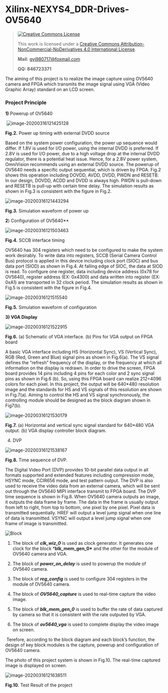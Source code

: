 # Xilinx-NEXYS4_DDR-Drives-OV5640
> <a rel="license" href="http://creativecommons.org/licenses/by-nc-nd/4.0/"><img alt="Creative Commons License" style="border-width:0" src="https://i.creativecommons.org/l/by-nc-nd/4.0/88x31.png" /></a>
>
> This work is licensed under a <a rel="license" href="http://creativecommons.org/licenses/by-nc-nd/4.0/">Creative Commons Attribution-NonCommercial-NoDerivatives 4.0 International License</a>.
>
> **Mail:** gyj980717@foxmail.com 
>
> **QQ: 846723371**



 The aiming of this project is to realize the image capture using OV5640 camera and FPGA which transmits the image signal using VGA (Video Graphic Array) standard on an LCD screen.

### Project Principle 

 

**1)**  Powerup of OV5640

​                               ![image-20200316121425128](README.assets/image-20200316121425128.png)

**Fig.2.** Power up timing with external DVDD source



 

Based on the system power configuration, the power up sequence  would differ. If 1.8V is used for I/O power, using the internal DVDD is preferred. If 2.8V is used for I/O power, due to a high voltage drop at the internal DVDD regulator, there is a potential heat issue. Hence, for a 2.8V power system, OmniVision recommends using an external DVDD source. The powerup of OV5640 needs a specific output sequential, which is driven by FPGA. Fig.2 shows this operation including DOVDD, AVDD, DVDD, PWDN and RESETB. In our design, DOVDD, ACDD and DVDD is always high. PWDN is pull-down and RESETB is pull-up with certain time delay. The simulation results as shown in Fig.3 is consistent with the figure in Fig.2.

 

![image-20200316121443294](README.assets/image-20200316121443294.png)

**Fig.3.** Simulation waveform of power up 

**2**) Configuration of OV5640**

 

 ![image-20200316121503463](README.assets/image-20200316121503463.png)

**Fig.4.** SCCB interface timing 

 

OV5640 has 304 registers which need to be configured to make the system work desirably. To write data into registers, SCCB (Serial Camera Control Bus) protocol is applied in this device including clock port (SIOC) and bus data port (SIOD) as shown in Fig.4. At falling edge of SIOC, the data at SIOD is read. To configure one register, data including device address (0x78 for OV5640), register address (EX: 0x4300) and data written into register (EX: 0xA1) are transported in 32 clock period. The simulation results as shown in Fig.5 is consistent with the figure in Fig.4.

 

 ![image-20200316121515540](README.assets/image-20200316121515540.png)

**Fig.5.** Simulation waveform of configuration

 


 **3) VGA Display**

![image-20200316121522915](README.assets/image-20200316121522915.png)

**Fig.6.** (a) Schematic of VGA interface. (b) Pins for VGA output on FPGA board


 A basic VGA interface including HS (Horizontal Sync), VS (Vertical Sync), RGB (Red, Green and Blue) signal pins as shown in Fig.6(a). The VS signal defines the “refresh” frequency of the display, or the frequency at which all information on the display is redrawn. In order to drive the screen, FPGA board provides 14 pins including 4 pins for each color and 2 sync signal pins as shown in Fig.6 (b). So, using this FPGA board can realize 212=4096 colors for each pixel. In this project, the output will be 640*480 resolution image and the standards for HS and VS signals of this resolution are shown in Fig.7(a). Aiming to control the HS and VS signal synchronously, the controlling module should be designed as the block diagram shown in Fig7(b).

 ![image-20200316121530179](README.assets/image-20200316121530179.png)

**Fig.7.** (a) Horizontal and vertical sync signal standard for 640*480 VGA output.  (b) VGA display controller block diagram.

 

 

4) DVP

 ![image-20200316121538167](README.assets/image-20200316121538167.png)



**Fig.8.** Time sequence of DVP.

 

The Digital Video Port (DVP) provides 10-bit parallel data output in all formats supported and extended features including compression mode, HSYNC mode, CCIR656 mode, and test pattern output. The DVP is also used to receive the video data from an external camera, which will be sent out through the OV5640 MIPI interface transmit to FPGA board. The DVP time sequence is shown in Fig.8. When OV5640 camera outputs an image, it outputs the data frame by frame. The data in the frame is usually output from left to right, from top to bottom, one pixel by one pixel. Pixel data is transmitted sequentially. HREF will output a level jump signal when one line of data is transmitted. VSYNC will output a level jump signal when one frame of image is transmitted.



![Block](README.assets/Block.png)

1) The block of ***clk_wiz_0***  is used as clock generator. It generates one clock for the block ***blk_mem_gen_0\*** and the other for the module of OV5640 camera and VGA. 

2)  The block of ***power_on_delay***  is used to powerup the module of OV5640 camera.

3)  The block of ***reg_config***  is used to configure 304 registers in the module of OV5640 camera.

4)  The block of ***OV5640_capture***  is used to real-time capture the video image.

5)  The block of ***blk_mem_gen_0***  is used to buffer the rate of data captured by camera so that it is consistent with the rate outputed by VGA.

6) The block of ***ov5640_vga***  is used to complete display the video image on screen.

 

​      Terefore, according to the block diagram and each block’s function, the design of key block modules is the capture, powerup and configuration of OV5640 camera.



The photo of this project system is shown in Fig.10. The real-time captured image is displayed on screen.   

![image-20200316121638511](README.assets/image-20200316121638511.png)

**Fig.10.** Test Result of the project